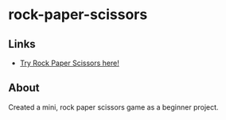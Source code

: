 # rock-paper-scissors

## Links
- [Try Rock Paper Scissors here!]()

## About
Created a mini, rock paper scissors game as a beginner project.
